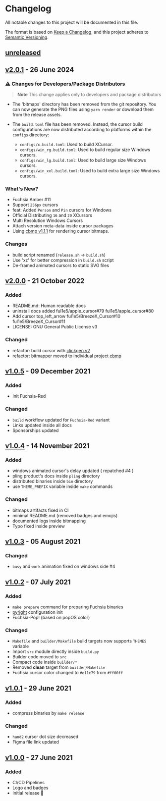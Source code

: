 # Changelog

All notable changes to this project will be documented in this file.

The format is based on [Keep a Changelog](https://keepachangelog.com/en/1.0.0/),
and this project adheres to [Semantic Versioning](https://semver.org/spec/v2.0.0.html).

## [unreleased]

## [v2.0.1] - 26 June 2024

### :warning: Changes for Developers/Package Distributors

> **Note**
> This change applies only to developers and package distributors

-   The 'bitmaps' directory has been removed from the git repository. You can now generate the PNG files using `yarn render` or download them from the release assets.

-   The `build.toml` file has been removed. Instead, the cursor build configurations are now distributed according to platforms within the `configs` directory:
    -   `configs/x.build.toml`: Used to build XCursor.
    -   `configs/win_rg.build.toml`: Used to build regular size Windows cursors.
    -   `configs/win_lg.build.toml`: Used to build large size Windows cursors.
    -   `configs/win_xxl.build.toml`: Used to build extra large size Windows cursors.

### What's New?

-   Fuchsia Amber #11
-   Support `256px` cursors
-   feat: Added `Person` and `Pin` cursors for Windows
-   Official Distributing `16` and `20` XCursors
-   Multi Resolution Windows Cursors
-   Attach version meta-data inside cursor packages
-   Using [cbmp v1.1.1](https://github.com/ful1e5/cbmp/tree/v1.1.1) for rendering cursor bitmaps.

### Changes

-   build script renamed (`release.sh` -> `build.sh`)
-   Use 'xz' for better compression in `build.sh` script
-   De-framed animated cursors to static SVG files

## [v2.0.0] - 21 October 2022

### Added

-   README.md: Human readable docs
-   uninstall docs added ful1e5/apple_cursor#79 ful1e5/apple_cursor#80
-   Add cursor top_left_arrow ful1e5/BreezeX_Cursor#10 ful1e5/BreezeX_Cursor#11
-   LICENSE: GNU General Public License v3

### Changed

-   refactor: build cursor with [clickgen v2](https://github.com/ful1e5/clickgen)
-   refactor: bitmapper moved to individual project [cbmp](https://github.com/ful1e5/cbmp)

## [v1.0.5] - 09 December 2021

### Added

-   Init Fuchsia-Red

### Changed

-   `build` workflow updated for `Fuchsia-Red` variant
-   Links updated inside all docs
-   Sponsorships updated

## [v1.0.4] - 14 November 2021

### Added

-   windows animated cursor's delay updated ( repatched #4 )
-   pling product's docs inside `pling` directory
-   distributed binaries inside `bin` directory
-   use `THEME_PREFIX` variable inside `make` commands

### Changed

-   bitmaps artifacts fixed in CI
-   minimal README.md (removed badges and emojis)
-   documented logs inside bitmapping
-   Typo fixed inside preview

## [v1.0.3] - 05 August 2021

### Changed

-   `busy` and `work` animation fixed on windows side #4

## [v1.0.2] - 07 July 2021

### Added

-   `make prepare` command for preparing Fuchsia binaries
-   [pyright](https://github.com/microsoft/pyright/blob/main/docs/configuration.md) configuration init
-   Fuchsia-Pop! (based on popOS color)

### Changed

-   `Makefile` and `builder/Makefile` build targets now supports `THEMES` variable
-   Import `src` module directly inside `build.py`
-   Builder code moved to `src`
-   Compact code inside `builder/*`
-   Removed **clean** target from `builder/Makefile`
-   Fuchsia cursor color changed to `#e11c79` from `#ff00ff`

## [v1.0.1] - 29 June 2021

### Added

-   compress binaries by `make release`

### Changed

-   `hand2` cursor dot size decreased
-   Figma file link updated

## [v1.0.0] - 27 June 2021

### Added

-   CI/CD Pipelines
-   Logo and badges
-   Initial release 🎊

[unreleased]: https://github.com/ful1e5/fuchsia-cursor/compare/v2.0.1...main
[v2.0.1]: https://github.com/ful1e5/fuchsia-cursor/compare/v2.0.0...v2.0.1
[v2.0.0]: https://github.com/ful1e5/fuchsia-cursor/compare/v1.0.5...v2.0.0
[v1.0.5]: https://github.com/ful1e5/fuchsia-cursor/compare/v1.0.4...v1.0.5
[v1.0.4]: https://github.com/ful1e5/fuchsia-cursor/compare/v1.0.3...v1.0.4
[v1.0.3]: https://github.com/ful1e5/fuchsia-cursor/compare/v1.0.2...v1.0.3
[v1.0.2]: https://github.com/ful1e5/fuchsia-cursor/compare/v1.0.1...v1.0.2
[v1.0.1]: https://github.com/ful1e5/fuchsia-cursor/compare/v1.0.0...v1.0.1
[v1.0.0]: https://github.com/ful1e5/fuchsia-cursor/tree/v1.0.0
